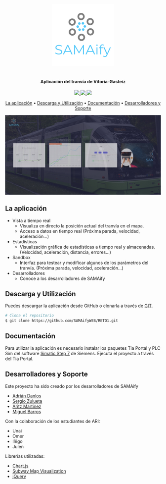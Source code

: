 <p align="center">
  <img src="https://raw.githubusercontent.com/SAMAifyWEB/RETO1/master/src/img/logo.png">
</p>
<h1 align="center"></h1>
<h4 align="center">
  <span>Aplicación del tranvía de Vitoria-Gasteiz</span>
</h4>

<p align="center">
  <a href="https://opensource.org/licenses/Apache-2.0">
    <img src="https://img.shields.io/badge/License-Apache-green">
  </a>
  <a href="https://github.com/SAMAifyWEB/RETO1">
    <img src="https://img.shields.io/badge/Version-2.0-yellowgreen">
  </a>
  <img src="https://img.shields.io/badge/$-donate-62c2d2.svg?maxAge=2592000&amp;style=flat">

</p>
<p align="center">
  <a href="#la-aplicación">La aplicación</a> •
  <a href="#descarga-y-utilización">Descarga y Utilización</a> •
  <a href="#documentación">Documentación</a> •
  <a href="#desarrolladores-y-soporte">Desarrolladores y Soporte</a> 
</p>
<p align="center"><img src="https://raw.githubusercontent.com/SAMAifyWEB/RETO1/master/src/img/landing.jpg"></p>
  
## La aplicación

* Vista a tiempo real
  - Visualiza en directo la posición actual del tranvía en el mapa.
  - Acceso a datos en tiempo real (Próxima parada, velocidad, aceleración...)
* Estadísticas
  - Visualización gráfica de estadísticas a tiempo real y almacenadas. (Velocidad, aceleración, distancia, errores...)
* Sandbox
  - Interfaz para testear y modificar algunos de los parámetros del tranvía. (Próxima parada, velocidad, aceleración...)
* Desarrolladores
  - Conoce a los desarrolladores de SAMAify

## Descarga y Utilización
Puedes descargar la aplicación desde GitHub o clonarla a través de <a href="https://git-scm.com/downloads">GIT</a>.
```bash
# Clona el repositorio
$ git clone https://github.com/SAMAifyWEB/RETO1.git
```
## Documentación
Para utilizar la aplicación es necesario instalar los paquetes Tia Portal y PLC Sim del software <a href="https://support.industry.siemens.com/cs/document/109752566/simatic-step-7-and-wincc-v15-trial-download-?dti=0&lc=en-WW">Simatic Step 7</a> de Siemens. 
Ejecuta el proyecto a través del Tia Portal.
## Desarrolladores y Soporte
Este proyecto ha sido creado por los desarrolladores de SAMAify 
 - <a href="https://github.com/AdrianDanlos">Adrián Danlos</a>
 - <a href="https://github.com/SergioZulueta">Sergio Zulueta</a>
 - <a href="https://github.com/AritzMartinez">Aritz Martinez</a>
 - <a href="https://github.com/miguelbarrosv">Miguel Barros</a>

Con la colaboración de los estudiantes de ARI:
- Unai
- Omer
- Iñigo
- Julen

Librerías utilizadas:
 - <a href="https://www.chartjs.org/">Chart.js</a>
 - <a href="https://kalyani.com/blog/2010/10/08/subway-map-visualization-jquery-plugin/">Subway Map Visualization </a>
 - <a href="https://jquery.com/">jQuery</a>

